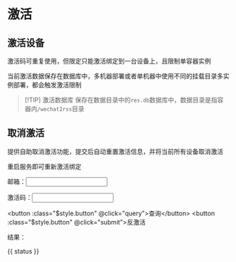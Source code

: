 # 激活

## 激活设备

激活码可重复使用，但限定只能激活绑定到一台设备上，且限制单容器实例

当前激活数据保存在数据库中，多机器部署或者单机器中使用不同的挂载目录多实例部署，都会触发激活限制

> [!TIP] 激活数据库
> 保存在数据目录中的`res.db`数据库中，数据目录是指容器内`/wechat2rss`目录

## 取消激活

提供自助取消激活功能，提交后自动重置激活信息，并将当前所有设备取消激活

重启服务即可重新激活绑定

<script module>
export default {
  data() {
    return {
      email: "",
      code: "",
      status: "",
    };
  },
  methods: {
    submit() {
      if (!(this.email && this.code)) {
        this.status = "输入邮箱和激活码";
        return;
      }
      this.status = "提交中...";

      fetch("https://wechat2rss.xlab.app/auth/clear", {
        method: "POST",
        header: {
          "content-type": "application/json;charset=utf-8",
        },
        body: JSON.stringify({
          email: this.email,
          code: this.code,
        }),
      })
        .then((res) => res.json())
        .then((res) => {
          console.info("clear res", res);
          if (res.ok) {
            this.status = res.data;
          } else {
            console.error(res.err);
            this.status = res.err;
          }
        })
        .catch((e) => {
          console.error(e);
          this.status = e.message;
        });
    },
    query() {
      if (!(this.email && this.code)) {
        this.status = "输入邮箱和激活码";
        return;
      }
      this.status = "查询中...";

      fetch("https://wechat2rss.xlab.app/auth/query", {
        method: "POST",
        header: {
          "content-type": "application/json;charset=utf-8",
        },
        body: JSON.stringify({
          email: this.email,
          code: this.code,
        }),
      })
        .then((res) => res.json())
        .then((res) => {
          console.info("query res", res);
          if (res.ok) {
            this.status = res.data;
          } else {
            console.error(res.err);
            this.status = res.err;
          }
        })
        .catch((e) => {
          console.error(e);
          this.status = e.message;
        });
    },
  },
};

</script>

<style module>
.input {
  border: 1px solid;
  border-radius: 4px;
}
.button {
  font-weight: bold;
  padding: 4px 12px;
  border-radius: 4px;
  border: 1px solid #1c6edb;
  background-color: #4f9cff;
  color: white;
  margin-right: 10px;
}
.status {
  white-space: pre-wrap;
}
</style>

邮箱：<input :class="$style.input" v-model="email">

激活码：<input :class="$style.input" v-model="code">

<button :class="$style.button" @click="query">查询</button> <button :class="$style.button" @click="submit">反激活</button>

结果：

<div :class="$style.status">{{ status }}</div>
